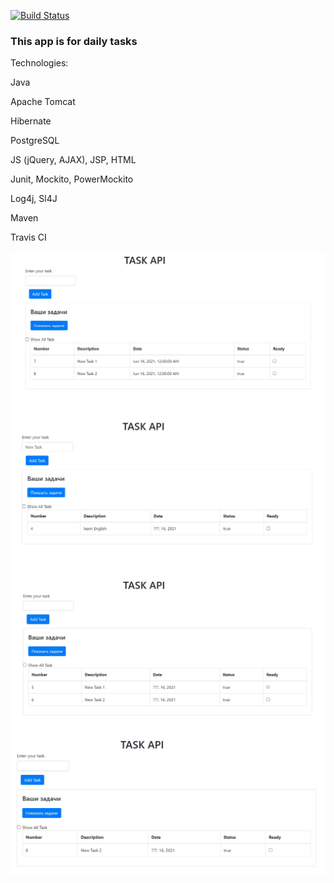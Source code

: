 [![Build Status](https://travis-ci.com/zely20/job4j_todo.svg?branch=master)](https://travis-ci.com/zely20/job4j_todo)
### This app is for daily tasks

Technologies:

Java

Apache Tomcat

Hibernate

PostgreSQL

JS (jQuery, AJAX), JSP, HTML

Junit, Mockito, PowerMockito

Log4j, Sl4J 

Maven

Travis CI

![ScreenShot](images/image_4.jpg)
![ScreenShot](images/image_1.jpg)
![ScreenShot](images/image_2.jpg)
![ScreenShot](images/image_3.jpg)
